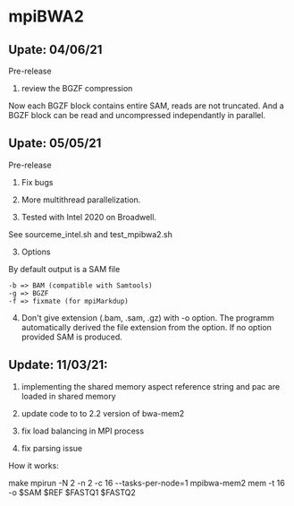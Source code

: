# mpiBWA2

Upate: 04/06/21
---------------

Pre-release

1) review the BGZF compression

Now each BGZF block contains entire SAM, reads are not truncated.
And a BGZF block can be read and uncompressed independantly in parallel.


Upate: 05/05/21
---------------

Pre-release 

1) Fix bugs

2) More multithread parallelization.  

2) Tested with Intel 2020 on Broadwell.

See sourceme_intel.sh and test_mpibwa2.sh

3) Options 

By default output is a SAM file

	-b => BAM (compatible with Samtools)
	-g => BGZF
	-f => fixmate (for mpiMarkdup)


4) Don't give extension  (.bam, .sam, .gz) with -o option.
The programm automatically derived the file extension from the option. 
If no option provided SAM is produced.


Update: 11/03/21:
-----------------

1) implementing the shared memory aspect 
reference string and pac are loaded in shared memory

2) update code to to 2.2 version of bwa-mem2

3) fix load balancing in MPI process

4) fix parsing issue  

How it works:

make
mpirun -N 2 -n 2 -c 16 --tasks-per-node=1 mpibwa-mem2 mem -t 16 -o $SAM $REF $FASTQ1 $FASTQ2

